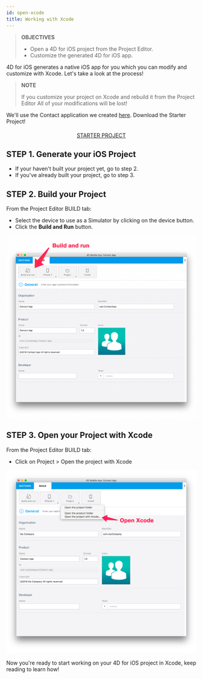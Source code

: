 ```yaml
---
id: open-xcode
title: Working with Xcode
---
```


> **OBJECTIVES**
> 
> * Open a 4D for iOS project from the Project Editor.
> * Customize the generated 4D for iOS app.

4D for iOS generates a native iOS app for you which you can modify and customize with Xcode. Let's take a look at the process!

> **NOTE**
> 
> If you customize your project on Xcode and rebuild it from the Project Editor All of your modifications will be lost!


We'll use the Contact application we created [here](contact-app.html). 
Download the Starter Project!

<div markdown="1" style="text-align: center; margin-top: 20px">
<a class="button"
href="../assets/en/customize-with-xcode/ContactStarter.zip">STARTER PROJECT</a>
</div>

## STEP 1. Generate your iOS Project

* If your haven't built your project yet, go to step 2.
* If you've already built your project, go to step 3.

## STEP 2. Build your Project

From the Project Editor BUILD tab:

* Select the device to use as a Simulator by clicking on the device button.
* Click the **Build and Run** button.

![Build and Run](assets/en/customize-with-xcode/build-and-run-4D-for-iOS.png)

## STEP 3. Open your Project with Xcode

From the Project Editor BUILD tab:

* Click on Project > Open the project with Xcode

![Open your Project with Xcode](assets/en/customize-with-xcode/Open-your-project-Xcode-4D-for-iOS.png)

Now you're ready to start working on your 4D for iOS project in Xcode, keep reading to learn how!